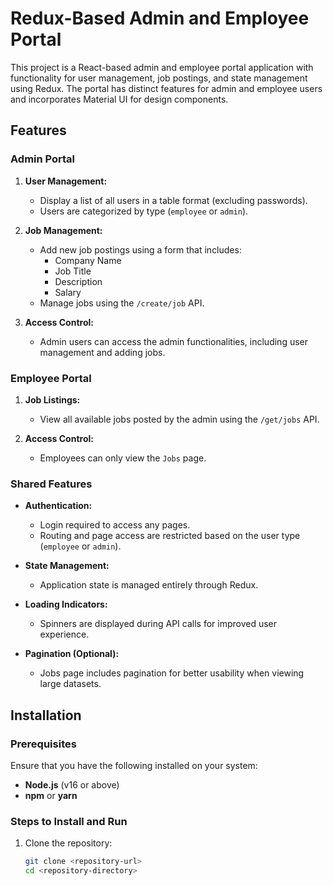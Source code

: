 # Redux-Based Admin and Employee Portal

This project is a React-based admin and employee portal application with functionality for user management, job postings, and state management using Redux. The portal has distinct features for admin and employee users and incorporates Material UI for design components.

## Features

### Admin Portal
1. **User Management:**
   - Display a list of all users in a table format (excluding passwords).
   - Users are categorized by type (`employee` or `admin`).

2. **Job Management:**
   - Add new job postings using a form that includes:
     - Company Name
     - Job Title
     - Description
     - Salary
   - Manage jobs using the `/create/job` API.

3. **Access Control:**
   - Admin users can access the admin functionalities, including user management and adding jobs.

### Employee Portal
1. **Job Listings:**
   - View all available jobs posted by the admin using the `/get/jobs` API.

2. **Access Control:**
   - Employees can only view the `Jobs` page.

### Shared Features
- **Authentication:**
  - Login required to access any pages.
  - Routing and page access are restricted based on the user type (`employee` or `admin`).

- **State Management:**
  - Application state is managed entirely through Redux.

- **Loading Indicators:**
  - Spinners are displayed during API calls for improved user experience.

- **Pagination (Optional):**
  - Jobs page includes pagination for better usability when viewing large datasets.

## Installation

### Prerequisites
Ensure that you have the following installed on your system:
- **Node.js** (v16 or above)
- **npm** or **yarn**

### Steps to Install and Run
1. Clone the repository:
   ```bash
   git clone <repository-url>
   cd <repository-directory>
